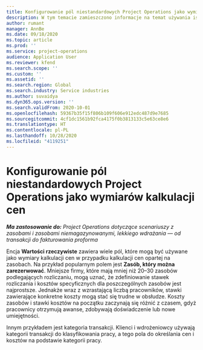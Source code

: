 ```yaml
---
title: Konfigurowanie pól niestandardowych Project Operations jako wymiarów kalkulacji cen
description: W tym temacie zamieszczono informacje na temat używania istniejących pól programu Dynamics 365 Project Operations jako wymiarów kalkulacji cen.
author: rumant
manager: AnnBe
ms.date: 09/18/2020
ms.topic: article
ms.prod: ''
ms.service: project-operations
audience: Application User
ms.reviewer: kfend
ms.search.scope: ''
ms.custom: ''
ms.assetid: ''
ms.search.region: Global
ms.search.industry: Service industries
ms.author: suvaidya
ms.dyn365.ops.version: ''
ms.search.validFrom: 2020-10-01
ms.openlocfilehash: 59367b35f15f806b109f606e912edc487d9e7685
ms.sourcegitcommit: 4cf1dc1561b92fca4175f0b3813133c5e63ce8e6
ms.translationtype: HT
ms.contentlocale: pl-PL
ms.lasthandoff: 10/28/2020
ms.locfileid: "4119251"
---
```

# <a name="project-operations-fields-as-pricing-dimensions"></a>Konfigurowanie pól niestandardowych Project Operations jako wymiarów kalkulacji cen

_**Ma zastosowanie do:** Project Operations dotyczące scenariuszy z zasobami i zasobami niemagazynowanymi, lekkiego wdrażania — od transakcji do fakturowania proforma_

Encja **Wartości rzeczywiste** zawiera wiele pól, które mogą być używane jako wymiary kalkulacji cen w przypadku kalkulacji cen opartej na zasobach. Na przykład popularnym polem jest **Zasób, który można zarezerwować**. Mniejsze firmy, które mają mniej niż 20–30 zasobów podlegających rozliczaniu, mogą uznać, że zdefiniowanie stawek rozliczania i kosztów specyficznych dla poszczególnych zasobów jest najprostsze. Jednakże wraz z wzrastającą liczbą pracowników, stawki zawierające konkretne koszty mogą stać się trudne w obsłudze. Koszty zasobów i stawki kosztów na początku zaczynają się różnić z czasem, gdyż pracownicy otrzymują awanse, zdobywają doświadczenie lub nowe umiejętności. 

Innym przykładem jest kategoria transakcji. Klienci i wdrożeniowcy używają kategorii transakcji do klasyfikowania pracy, a tego pola do określania cen i kosztów na podstawie kategorii pracy.
